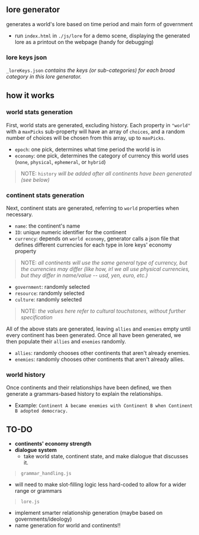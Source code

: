 ## lore generator 
generates a world's lore based on time period and main form of government
- run `index.html` in `./js/lore` for a demo scene, displaying the generated lore as a printout on the webpage (handy for debugging)

### lore keys json
`_loreKeys.json` *contains the keys (or sub-categories) for each broad category in this lore generator.*

## how it works
### world stats generation
First, world stats are generated, excluding history. Each property in `"world"` with a `maxPicks` sub-property will have an array of `choices`, and a random number of choices will be chosen from this array, up to `maxPicks`.
- `epoch`: one pick, determines what time period the world is in
- `economy`: one pick, determines the category of currency this world uses (`none`, `physical`, `ephemeral`, or `hybrid`)

> NOTE: `history` *will be added after all continents have been generated (see below)*

### continent stats generation
Next, continent stats are generated, referring to `world` properties when necessary.
- `name`: the continent's name
- `ID`: unique numeric identifier for the continent
- `currency`: depends on `world economy`, generator calls a json file that defines different currencies for each type in lore keys' economy property
> NOTE: *all continents will use the same general type of currency, but the currencies may differ (like how, irl we all use physical currencies, but they differ in name/value -- usd, yen, euro, etc.)*
- `government`: randomly selected
- `resource`: randomly selected
- `culture`: randomly selected
> NOTE: *the values here refer to cultural touchstones, without further specification*

All of the above stats are generated, leaving `allies` and `enemies` empty until every continent has been generated. Once all have been generated, we then populate their `allies` and `enemies` randomly.
- `allies`: randomly chooses other continents that aren't already enemies.
- `enemies`: randomly chooses other continents that aren't already allies.

### world history
Once continents and their relationships have been defined, we then generate a grammars-based history to explain the relationships.
- Example: `Continent A became enemies with Continent B when Continent B adopted democracy.`

## TO-DO
- **continents' economy strength**
- **dialogue system**
    - take world state, continent state, and make dialogue that discusses it.

> `grammar_handling.js`
- will need to make slot-filling logic less hard-coded to allow for a wider range or grammars

> `lore.js`
- implement smarter relationship generation (maybe based on governments/ideology)
- name generation for world and continents!!
